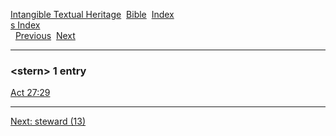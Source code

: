 [Intangible Textual Heritage](../../index)  [Bible](../index) 
[Index](index)   
[s Index](_s_)  
  [Previous](c10913)  [Next](c10915) 

------------------------------------------------------------------------

### &lt;stern&gt; 1 entry

[Act 27:29](../kjv/act027.htm#029)  

------------------------------------------------------------------------

[Next: steward (13)](c10915)

